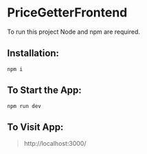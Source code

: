 # PriceGetterFrontend

To run this project Node and npm are required.

## Installation:

```
npm i
```

## To Start the App:

```
npm run dev
```

## To Visit App:

> http://localhost:3000/
